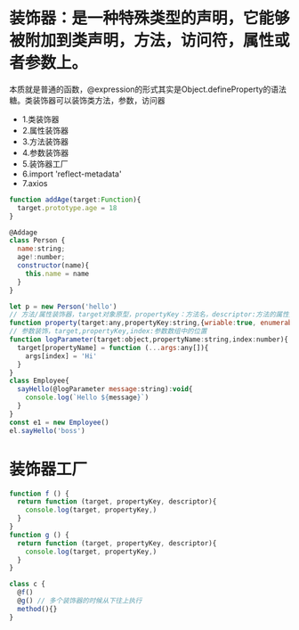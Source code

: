 # 装饰器：是一种特殊类型的声明，它能够被附加到类声明，方法，访问符，属性或者参数上。
本质就是普通的函数，@expression的形式其实是Object.defineProperty的语法糖。类装饰器可以装饰类方法，参数，访问器
  - 1.类装饰器
  - 2.属性装饰器
  - 3.方法装饰器
  - 4.参数装饰器
  - 5.装饰器工厂
  - 6.import 'reflect-metadata'
  - 7.axios
```js
function addAge(target:Function){
  target.prototype.age = 18
}

@Addage
class Person {
  name:string;
  age!:number;
  constructor(name){
    this.name = name
  }
}

let p = new Person('hello')
// 方法/属性装饰器，target对象原型，propertyKey：方法名，descriptor:方法的属性描述符
function property(target:any,propertyKey:string,{wriable:true, enumerable:true,configurable:true})
// 参数装饰，target,propertyKey,index:参数数组中的位置
function logParameter(target:object,propertyName:string,index:number){
  target[propertyName] = function (...args:any[]){
    args[index] = 'Hi'
  }
}
class Employee{
  sayHello(@logParameter message:string):void{
    console.log(`Hello ${message}`)
  }
}
const e1 = new Employee()
el.sayHello('boss')
```

# 装饰器工厂
```js
function f () {
  return function (target, propertyKey, descriptor){
    console.log(target, propertyKey,)
  }
}
function g () {
  return function (target, propertyKey, descriptor){
    console.log(target, propertyKey,)
  }
}

class c {
  @f()
  @g() // 多个装饰器的时候从下往上执行
  method(){}
}
```